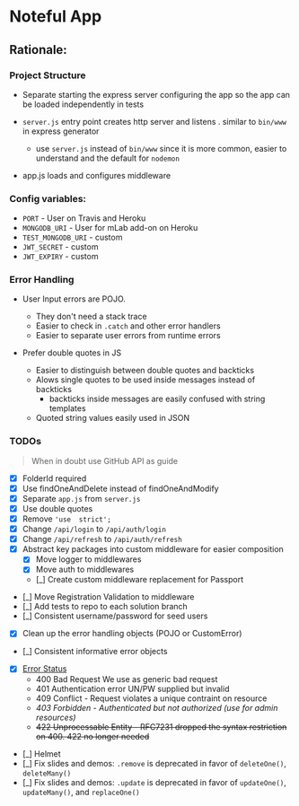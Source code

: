 # Noteful App

## Rationale:

### Project Structure

* Separate starting the express server configuring the app so the app can be loaded independently in tests

* `server.js` entry point creates http server and listens . similar to `bin/www` in express generator
    * use `server.js` instead of `bin/www` since it is more common, easier to understand and the default for `nodemon`

* app.js loads and configures middleware

### Config variables:

* `PORT` - User on Travis and Heroku
* `MONGODB_URI` - User for mLab add-on on Heroku
* `TEST_MONGODB_URI` - custom
* `JWT_SECRET` - custom
* `JWT_EXPIRY` - custom

### Error Handling

* User Input errors are POJO.
    * They don't need a stack trace
    * Easier to check in `.catch` and other error handlers
    * Easier to separate user errors from runtime errors

* Prefer double quotes in JS
    * Easier to distinguish between double quotes and backticks
    * Alows single quotes to be used inside messages instead of backticks
        * backticks inside messages are easily confused with string templates
    * Quoted string values easily used in JSON

### TODOs

> When in doubt use GitHub API as guide

* [X] FolderId required
* [X] Use findOneAndDelete instead of findOneAndModify
* [X] Separate `app.js` from `server.js`
* [X] Use double quotes
* [X] Remove `'use  strict';`
* [X] Change `/api/login` to `/api/auth/login`
* [X] Change `/api/refresh` to `/api/auth/refresh`
* [X] Abstract key packages into custom middleware for easier composition
    * [X] Move logger to middlewares
    * [X] Move auth to middlewares
  * [_] Create custom middleware replacement for Passport
* [_] Move Registration Validation to middleware
* [_] Add tests to repo to each solution branch
* [_] Consistent username/password for seed users

* [X] Clean up the error handling objects (POJO or CustomError)
* [_] Consistent informative error objects
* [X] [Error Status](https://tools.ietf.org/html/rfc7231)
    * 400 Bad Request We use as generic bad request
    * 401 Authentication error UN/PW supplied but invalid
    * 409 Conflict - Request violates a unique contraint on resource
    * _403 Forbidden - Authenticated but not authorized (use for admin resources)_
    * ~~422 Unprocessable Entity - RFC7231 dropped the syntax restriction on 400. 422 no longer needed~~
* [_] Helmet
* [_] Fix slides and demos: `.remove` is deprecated in favor of `deleteOne()`, `deleteMany()`
* [_] Fix slides and demos: `.update` is deprecated in favor of  `updateOne()`, `updateMany()`, and `replaceOne()`
